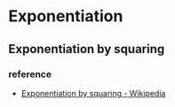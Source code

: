# Exponentiation

## Exponentiation by squaring

### reference
- <a href="https://en.wikipedia.org/wiki/Exponentiation_by_squaring">Exponentiation by squaring - Wikipedia</a>




